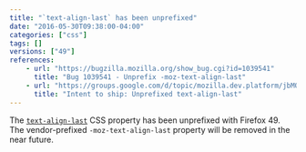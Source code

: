 ```yaml
---
title: "`text-align-last` has been unprefixed"
date: "2016-05-30T09:38:00-04:00"
categories: ["css"]
tags: []
versions: ["49"]
references:
    - url: "https://bugzilla.mozilla.org/show_bug.cgi?id=1039541"
      title: "Bug 1039541 - Unprefix -moz-text-align-last"
    - url: "https://groups.google.com/d/topic/mozilla.dev.platform/jbMO8mkFZwE/discussion"
      title: "Intent to ship: Unprefixed text-align-last"
---
```

The [`text-align-last`](https://developer.mozilla.org/en-US/docs/Web/CSS/text-align-last) CSS property has been unprefixed with Firefox 49. The vendor-prefixed `-moz-text-align-last` property will be removed in the near future.
